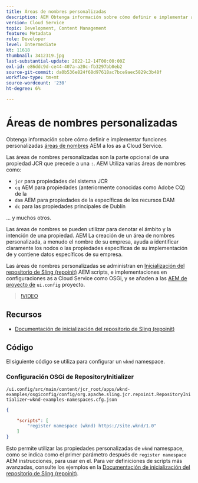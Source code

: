 ```yaml
---
title: Áreas de nombres personalizadas
description: AEM Obtenga información sobre cómo definir e implementar áreas de nombres personalizadas para que se puedan usar en el as a Cloud Service de la.
version: Cloud Service
topic: Development, Content Management
feature: Metadata
role: Developer
level: Intermediate
kt: 11618
thumbnail: 3412319.jpg
last-substantial-update: 2022-12-14T00:00:00Z
exl-id: e86ddc9d-ce44-407a-a20c-fb3297bb0eb2
source-git-commit: da0b536e824f68d97618ac7bce9aec5829c3b48f
workflow-type: tm+mt
source-wordcount: '230'
ht-degree: 6%

---
```


# Áreas de nombres personalizadas

Obtenga información sobre cómo definir e implementar funciones personalizadas [áreas de nombres](https://developer.adobe.com/experience-manager/reference-materials/spec/jcr/1.0/4.5_Namespaces.html) AEM a los as a Cloud Service.

Las áreas de nombres personalizadas son la parte opcional de una propiedad JCR que precede a una `:`. AEM Utiliza varias áreas de nombres como:

+ `jcr` para propiedades del sistema JCR
+ `cq` AEM para propiedades (anteriormente conocidas como Adobe CQ) de la
+ `dam` AEM para propiedades de la específicas de los recursos DAM
+ `dc` para las propiedades principales de Dublín

... y muchos otros.

Las áreas de nombres se pueden utilizar para denotar el ámbito y la intención de una propiedad. AEM La creación de un área de nombres personalizada, a menudo el nombre de su empresa, ayuda a identificar claramente los nodos o las propiedades específicas de su implementación de y contiene datos específicos de su empresa.

Las áreas de nombres personalizadas se administran en [Inicialización del repositorio de Sling (repoinit)](https://sling.apache.org/documentation/bundles/repository-initialization.html) AEM scripts, e implementaciones en configuraciones as a Cloud Service como OSGi, y se añaden a las [AEM de proyecto de](https://experienceleague.adobe.com/docs/experience-manager-core-components/using/developing/archetype/overview.html?lang=es) `ui.config` proyecto.

>[!VIDEO](https://video.tv.adobe.com/v/3412319?quality=12&learn=on)

## Recursos

+ [Documentación de inicialización del repositorio de Sling (repoinit)](https://sling.apache.org/documentation/bundles/repository-initialization.html#repoinit-parser-test-scenarios)

## Código 

El siguiente código se utiliza para configurar un `wknd` namespace.

### Configuración OSGi de RepositoryInitializer

`/ui.config/src/main/content/jcr_root/apps/wknd-examples/osgiconfig/config/org.apache.sling.jcr.repoinit.RepositoryInitializer~wknd-examples-namespaces.cfg.json`

```json
{

    "scripts": [
        "register namespace (wknd) https://site.wknd/1.0"
    ]
}
```

Esto permite utilizar las propiedades personalizadas de `wknd` namespace, como se indica como el primer parámetro después de `register namespace` AEM instrucciones, para usar en el. Para ver definiciones de scripts más avanzadas, consulte los ejemplos en la [Documentación de inicialización del repositorio de Sling (repoinit)](https://sling.apache.org/documentation/bundles/repository-initialization.html#repoinit-parser-test-scenarios).
